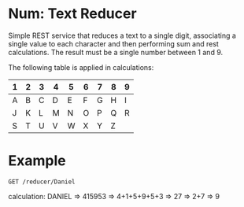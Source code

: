 # Num: Text Reducer

Simple REST service that reduces a text to a single digit, associating
a single value to each character and then performing sum and rest
calculations. The result must be a single number between 1 and 9.

The following table is applied in calculations:

|1|2|3|4|5|6|7|8|9
|---|---|---|---|---|---|---|---|---|
|A|B|C|D|E|F|G|H|I|
|J|K|L|M|N|O|P|Q|R|
|S|T|U|V|W|X|Y|Z||

# Example

	GET /reducer/Daniel

calculation: DANIEL => 415953 => 4+1+5+9+5+3 => 27 => 2+7 => 9

